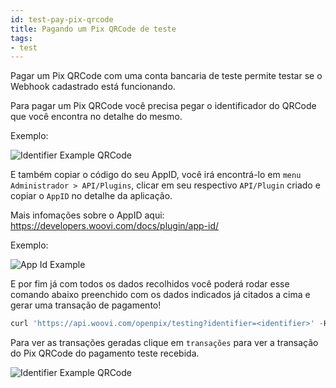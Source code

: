 ```yaml
---
id: test-pay-pix-qrcode
title: Pagando um Pix QRCode de teste
tags:
- test
---
```


Pagar um Pix QRCode com uma conta bancaria de teste permite testar se o Webhook cadastrado está funcionando.

Para pagar um Pix QRCode você precisa pegar o identificador do QRCode que você encontra no detalhe do mesmo.

Exemplo:

![Identifier Example QRCode](/img/identifier-ex-qrcode.png)

E também copiar o código do seu AppID, você irá encontrá-lo em `menu Administrador > API/Plugins`, clicar em seu respectivo `API/Plugin` criado e copiar o `AppID` no detalhe da aplicação.

Mais infomações sobre o AppID aqui: https://developers.woovi.com/docs/plugin/app-id/

Exemplo:

![App Id Example](/img/app-id-ex.png)

E por fim já com todos os dados recolhidos você poderá rodar esse comando abaixo preenchido com os dados indicados já citados a cima e gerar uma transação de pagamento!

```jsx
curl 'https://api.woovi.com/openpix/testing?identifier=<identifier>' -H 'Authorization: <appID>'
```

Para ver as transações geradas clique em `transações` para ver a transação do Pix QRCode do pagamento teste recebida. 

![Identifier Example QRCode](/img/transaction-ex.png)
